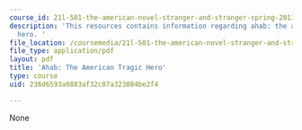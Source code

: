 ```yaml
---
course_id: 21l-501-the-american-novel-stranger-and-stranger-spring-2013
description: 'This resources contains information regarding ahab: the american yragic
  hero. '
file_location: /coursemedia/21l-501-the-american-novel-stranger-and-stranger-spring-2013/236d6593a0883af32c87a323084be2f4_MIT21L_501S13_essay1Sam2.pdf
file_type: application/pdf
layout: pdf
title: 'Ahab: The American Tragic Hero'
type: course
uid: 236d6593a0883af32c87a323084be2f4

---
```

None